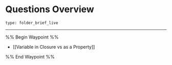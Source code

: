 # Questions Overview
 
```ccard
type: folder_brief_live
```
 
---

%% Begin Waypoint %%
- [[Variable in Closure vs as a Property]]

%% End Waypoint %%